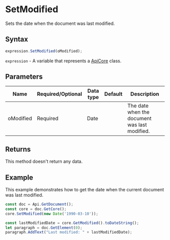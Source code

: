# SetModified

Sets the date when the document was last modified.

## Syntax

```javascript
expression.SetModified(oModified);
```

`expression` - A variable that represents a [ApiCore](../ApiCore.md) class.

## Parameters

| **Name** | **Required/Optional** | **Data type** | **Default** | **Description** |
| ------------- | ------------- | ------------- | ------------- | ------------- |
| oModified | Required | Date |  | The date when the document was last modified. |

## Returns

This method doesn't return any data.

## Example

This example demonstrates how to get the date when the current document was last modified.

```javascript editor-docx
const doc = Api.GetDocument();
const core = doc.GetCore();
core.SetModified(new Date('1990-03-10'));

const lastModifiedDate = core.GetModified().toDateString();
let paragraph = doc.GetElement(0);
paragraph.AddText("Last modified: " + lastModifiedDate);

```
